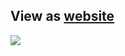 ## View as [website](https://microprediction.github.io/building_an_open_ai_network/)


![](https://github.com/microprediction/home/blob/main/books/cotton_microprediction_3d_side.png)
